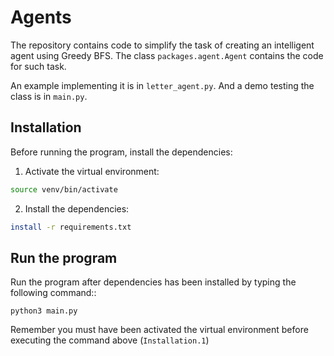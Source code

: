# Agents

The repository contains code to simplify the task of creating an intelligent agent using Greedy BFS. The class `packages.agent.Agent` contains the code for such task.

An example implementing it is in `letter_agent.py`. And a demo testing the class is in `main.py`.

## Installation

Before running the program, install the dependencies:

1. Activate the virtual environment:

  ```bash
  source venv/bin/activate
  ```
2. Install the dependencies:

  ```bash
  install -r requirements.txt
  ```

## Run the program

Run the program after dependencies has been installed by typing the following command::

```
python3 main.py
```

Remember you must have been activated the virtual environment before executing the command above (`Installation.1`)
